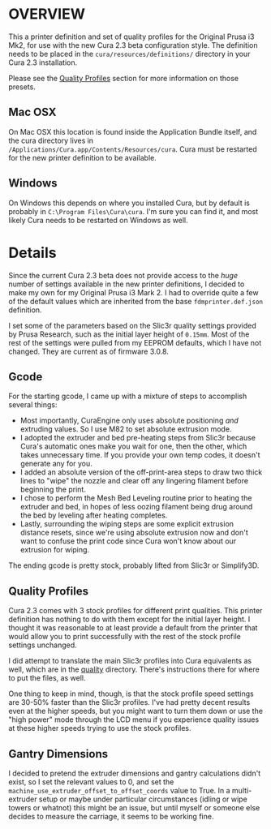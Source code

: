OVERVIEW
===
This a printer definition and set of quality profiles for the Original Prusa i3 Mk2, for use with
the new Cura 2.3 beta configuration style. The definition needs to be placed in the
`cura/resources/definitions/` directory in your Cura 2.3 installation.

Please see the [Quality Profiles](#quality-profiles) section for more information on those presets.

Mac OSX
---
On Mac OSX this location is found inside the Application Bundle itself, and the cura directory lives
in `/Applications/Cura.app/Contents/Resources/cura`. Cura must be restarted for the new printer
definition to be available.

Windows
---
On Windows this depends on where you installed Cura, but by default is probably in `C:\Program
Files\Cura\cura`. I'm sure you can find it, and most likely Cura needs to be restarted on Windows as
well.

Details
===
Since the current Cura 2.3 beta does not provide access to the *huge* number of settings available
in the new printer definitions, I decided to make my own for my Original Prusa i3 Mark 2. I had to
override quite a few of the default values which are inherited from the base `fdmprinter.def.json`
definition.

I set some of the parameters based on the Slic3r quality settings provided by Prusa Research, such
as the initial layer height of `0.15mm`. Most of the rest of the settings were pulled from my EEPROM
defaults, which I have not changed. They are current as of firmware 3.0.8.

Gcode
---
For the starting gcode, I came up with a mixture of steps to accomplish several things:

- Most importantly, CuraEngine only uses absolute positioning *and* extruding values. So I use M82
  to set absolute extrusion mode.
- I adopted the extruder and bed pre-heating steps from Slic3r because Cura's automatic ones make
  you wait for one, then the other, which takes unnecessary time. If you provide your own temp
  codes, it doesn't generate any for you.
- I added an absolute version of the off-print-area steps to draw two thick lines to "wipe" the nozzle
  and clear off any lingering filament before beginning the print.
- I chose to perform the Mesh Bed Leveling routine prior to heating the extruder and bed, in hopes
  of less oozing filament being drug around the bed by leveling after heating completes.
- Lastly, surrounding the wiping steps are some explicit extrusion distance resets, since we're
  using absolute extrusion now and don't want to confuse the print code since Cura won't know about
  our extrusion for wiping.

The ending gcode is pretty stock, probably lifted from Slic3r or Simplify3D.

Quality Profiles
---
Cura 2.3 comes with 3 stock profiles for different print qualities. This printer definition has
nothing to do with them except for the initial layer height. I thought it was reasonable to at least
provide a default from the printer that would allow you to print successfully with the rest of the
stock profile settings unchanged.

I did attempt to translate the main Slic3r profiles into Cura equivalents as well, which are in the
[quality](quality) directory. There's instructions there for where to put the files, as well.

One thing to keep in mind, though, is that the stock profile speed settings are 30-50% faster than
the Slic3r profiles. I've had pretty decent results even at the higher speeds, but you might want to
turn them down or use the "high power" mode through the LCD menu if you experience quality issues at
these higher speeds trying to use the stock profiles.

Gantry Dimensions
---
I decided to pretend the extruder dimensions and gantry calculations didn't exist, so I set the
relevant values to 0, and set the `machine_use_extruder_offset_to_offset_coords` value to True. In a
multi-extruder setup or maybe under particular circumstances (idling or wipe towers or whatnot) this
might be an issue, but until myself or someone else decides to measure the carriage, it seems to be
working fine.
